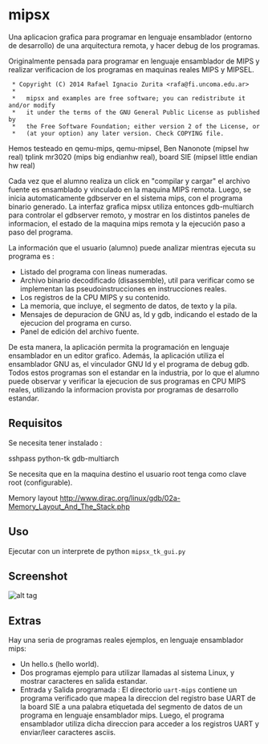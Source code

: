mipsx
=====

Una aplicacion grafica para programar en lenguaje ensamblador (entorno
de desarrollo) de una arquitectura remota, y hacer debug de los programas.

Originalmente pensada para programar en lenguaje ensamblador de MIPS
y realizar verificacion de los programas en maquinas reales 
MIPS y MIPSEL.

```
 * Copyright (C) 2014 Rafael Ignacio Zurita <rafa@fi.uncoma.edu.ar>
 *
 *   mipsx and examples are free software; you can redistribute it and/or modify
 *   it under the terms of the GNU General Public License as published by
 *   the Free Software Foundation; either version 2 of the License, or
 *   (at your option) any later version. Check COPYING file.
```

Hemos testeado en qemu-mips, qemu-mipsel, Ben Nanonote (mipsel hw real)
tplink mr3020 (mips big endianhw real), board SIE (mipsel little endian hw real)

Cada vez que el alumno realiza un click en "compilar y cargar" el
archivo fuente es ensamblado y vinculado en la maquina MIPS remota.
Luego, se inicia automaticamente gdbserver en el sistema mips,
con el programa binario generado. La interfaz grafica mipsx
utiliza entonces gdb-multiarch para controlar el gdbserver remoto,
y mostrar en los distintos paneles de informacion, el estado
de la maquina mips remota y la ejecución paso a paso del programa.

La información que el usuario (alumno) puede analizar mientras
ejecuta su programa es :

- Listado del programa con lineas numeradas.
- Archivo binario decodificado (disassemble), util para verificar como se implementan las pseudoinstrucciones en instrucciones reales.
- Los registros de la CPU MIPS y su contenido.
- La memoria, que incluye, el segmento de datos, de texto y la pila.
- Mensajes de depuracion de GNU as, ld y gdb, indicando el estado de la ejecucion del programa en curso.
- Panel de edición del archivo fuente.

De esta manera, la aplicación permita la programación en lenguaje ensamblador
en un editor grafico. Además, la aplicación utiliza el ensamblador GNU as, el vinculador
GNU ld y el programa de debug gdb. Todos estos programas son el estandar
en la industria, por lo que el alumno puede observar y verificar
la ejecucion de sus programas en CPU MIPS reales, utilizando la informacion
provista por programas de desarrollo estandar.

Requisitos
----------

Se necesita tener instalado :

sshpass
python-tk
gdb-multiarch

Se necesita que en la maquina destino el usuario root tenga como clave root (configurable).

Memory layout
http://www.dirac.org/linux/gdb/02a-Memory_Layout_And_The_Stack.php

Uso
---

Ejecutar con un interprete de python ```mipsx_tk_gui.py``` 

Screenshot
----------

![alt tag](https://raw.github.com/zrafa/mipsx/master/mipsx.jpg)


Extras
------

Hay una seria de programas reales ejemplos, en lenguaje ensamblador mips:

- Un hello.s (hello world). 
- Dos programas ejemplo para utilizar llamadas al sistema Linux, y mostrar caracteres en salida estandar.
- Entrada y Salida programada : El directorio ``` uart-mips ``` contiene un programa verificado que mapea la direccion del registro base UART de la board SIE a una palabra etiquetada del segmento de datos de un programa en lenguaje ensamblador mips. Luego, el programa ensamblador utiliza dicha direccion para acceder a los registros UART y enviar/leer caracteres asciis.


